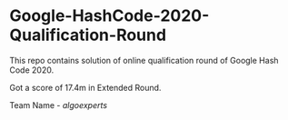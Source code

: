 # Google-HashCode-2020-Qualification-Round
This repo contains solution of online qualification round of Google Hash Code 2020. 

Got a score of 17.4m in Extended Round.

Team Name - *algoexperts*
